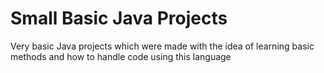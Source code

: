 # Small Basic Java Projects

Very basic Java projects which were made with the idea of learning basic methods and how to handle code using this language
